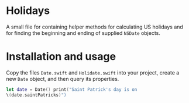 # Holidays
A small file for containing helper methods for calculating US holidays and for
finding the beginning and ending of supplied `NSDate` objects.

# Installation and usage
Copy the files `Date.swift` and `Holidate.swift` into your project, create a new
`Date` object, and then query its properties.

```swift
let date = Date() print("Saint Patrick's day is on
\(date.saintPatricks)")
```

